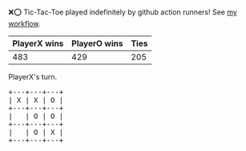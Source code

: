 :x::o: Tic-Tac-Toe played indefinitely by github action runners! See [my workflow](.github/workflows/play.yaml).

|PlayerX wins|PlayerO wins|Ties|
|-|-|-|
|483|429|205|

PlayerX's turn.

<pre>
+---+---+---+
| X | X | O |
+---+---+---+
|   | O | O |
+---+---+---+
|   | O | X |
+---+---+---+
</pre>